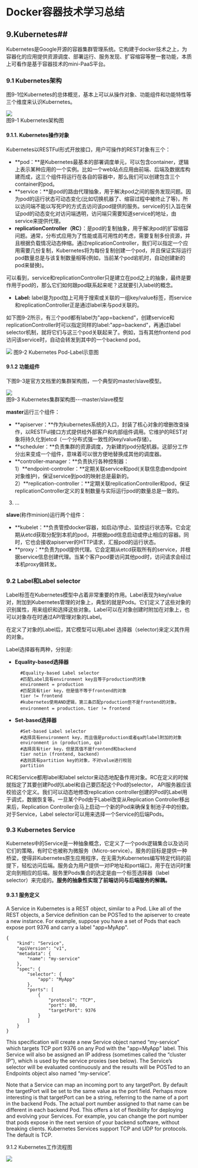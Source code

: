 # Docker容器技术学习总结 #

## 9.Kubernetes##
Kubernetes是Google开源的容器集群管理系统。它构建于docker技术之上，为容器化的应用提供资源调度、部署运行、服务发现、扩容缩容等整一套功能，本质上可看作是基于容器技术的mini-PaaS平台。

### 9.1 Kubernetes架构 ###
  



图9-1位Kubernetes的总体概览，基本上可以从操作对象、功能组件和功能特性等三个维度来认识Kubernetes。

![](pics\k8s-frame.jpg)  
图9-1 Kubernetes架构图

#### 9.1.1. Kubernetes操作对象 ####
Kubernetes以RESTFul形式开放接口，用户可操作的REST对象有三个：

- **pod：**是Kubernetes最基本的部署调度单元，可以包含container，逻辑上表示某种应用的一个实例。比如一个web站点应用由前端、后端及数据库构建而成，这三个组件将运行在各自的容器中，那么我们可以创建包含三个container的pod。
- **service：**是pod的路由代理抽象，用于解决pod之间的服务发现问题。因为pod的运行状态可动态变化(比如切换机器了、缩容过程中被终止了等)，所以访问端不能以写死IP的方式去访问该pod提供的服务。service的引入旨在保证pod的动态变化对访问端透明，访问端只需要知道service的地址，由service来提供代理。
- **replicationController（RC）**：是pod的复制抽象，用于解决pod的扩容缩容问题。通常，分布式应用为了性能或高可用性的考虑，需要复制多份资源，并且根据负载情况动态伸缩。通过replicationController，我们可以指定一个应用需要几份复制，Kubernetes将为每份复制创建一个pod，并且保证实际运行pod数量总是与该复制数量相等(例如，当前某个pod宕机时，自动创建新的pod来替换)。


可以看到，service和replicationController只是建立在pod之上的抽象，最终是要作用于pod的，那么它们如何跟pod联系起来呢？这就要引入label的概念。

- **Label:** label是为pod加上可用于搜索或关联的一组key/value标签，而service和replicationController正是通过label来与pod关联的。  

如下图9-2所示，有三个pod都有label为"app=backend"，创建service和replicationController时可以指定同样的label:"app=backend"，再通过label selector机制，就将它们与这三个pod关联起来了。例如，当有其他frontend pod访问该service时，自动会转发到其中的一个backend pod。

![](pics\k8s-pod.jpg)
图9-2 Kubernetes Pod-Label示意图
       

#### 9.1.2 功能组件   

下图9-3是官方文档里的集群架构图，一个典型的master/slave模型。

![](pics\k8s-slavemaster.jpg)    
图9-3 Kubernetes集群架构图---master/slave模型

**master**运行三个组件：

- **apiserver：**作为kubernetes系统的入口，封装了核心对象的增删改查操作，以RESTFul接口方式提供给外部客户和内部组件调用。它维护的REST对象将持久化到etcd（一个分布式强一致性的key/value存储）。
- **scheduler：**负责集群的资源调度，为新建的pod分配机器。这部分工作分出来变成一个组件，意味着可以很方便地替换成其他的调度器。
- **controller-manager：**负责执行各种控制器：  
1）**endpoint-controller：**定期关联service和pod(关联信息由endpoint对象维护)，保证service到pod的映射总是最新的。  
2）**replication-controller：**定期关联replicationController和pod，保证replicationController定义的复制数量与实际运行pod的数量总是一致的。  
3) ...


**slave**(称作minion)运行两个组件：

- **kubelet：**负责管控docker容器，如启动/停止、监控运行状态等。它会定期从etcd获取分配到本机的pod，并根据pod信息启动或停止相应的容器。同时，它也会接收apiserver的HTTP请求，汇报pod的运行状态。
- **proxy：**负责为pod提供代理。它会定期从etcd获取所有的service，并根据service信息创建代理。当某个客户pod要访问其他pod时，访问请求会经过本机proxy做转发。



### 9.2 Label和Label selector

Label标签在Kubernetes模型中占着非常重要的作用。Label表现为key/value对，附加到Kubernetes管理的对象上，典型的就是Pods。它们定义了这些对象的识别属性，用来组织和选择这些对象。Label可以在对象创建时附加在对象上，也可以对象存在时通过API管理对象的Label。

在定义了对象的Label后，其它模型可以用Label 选择器（selector)来定义其作用的对象。

Label选择器有两种，分别是:

- **Equality-based选择器**

		#Equality-based Label selector
		#匹配Label具有environment key且等于production的对象
		environment = production 
		#匹配具有tier key，但是值不等于frontend的对象
		tier != frontend 
		#kubernetes使用AND逻辑，第三条匹配production但不是frontend的对象。
		environment = production，tier != frontend 
- **Set-based选择器**

		#Set-based Label selector
		#选择具有environment key，而且值是production或者qa的label附加的对象
		environment in (production, qa)
		#选择具有tier key，但是其值不是frontend和backend
		tier notin (frontend, backend)
		#选则具有partition key的对象，不对value进行校验
		partition


RC和Service都用label和label selctor来动态地配备作用对象。RC在定义的时候就指定了其要创建Pod的Label和自己要匹配这个Pod的selector， API服务器应该校验这个定义。我们可以动态地修改replication controller创建的Pod的Label用于调式，数据恢复等。一旦某个Pod由于Label改变从Replication Controller移出来后，Replication Controller会马上启动一个新的Pod来确保复制池子中的份数。对于Service，Label selector可以用来选择一个Service的后端Pods。

### 9.3  Kubernetes Service ###
Kubernetes中的Service是一种抽象概念，它定义了一个pods逻辑集合以及访问它们的策略，有时它也被称为微服务（Micro-service）。服务的目标是提供一种桥梁，使得非Kubernetes原生应用程序，在无需为Kubernetes编写特定代码的前提下，轻松访问后端。服务会为用户提供一对IP地址和port端口，用于在访问时重定向到相应的后端。服务里Pods集合的选定是由一个标签选择器（label selector）来完成的。**服务的抽象性实现了前端访问与后端服务的解耦。**

#### 9.3.1 服务定义 ####

A Service in Kubernetes is a REST object, similar to a Pod. Like all of the REST objects, a Service definition can be POSTed to the apiserver to create a new instance. For example, suppose you have a set of Pods that each expose port 9376 and carry a label "app=MyApp".  

	{
    	"kind": "Service",
    	"apiVersion": "v1",
    	"metadata": {
        	"name": "my-service"
   		},
    	"spec": {
        	"selector": {
            	"app": "MyApp"
        	},
        	"ports": [
            	{
                	"protocol": "TCP",
                	"port": 80,
                	"targetPort": 9376
            	}
        	]
    	}
	}
This specification will create a new Service object named “my-service” which targets TCP port 9376 on any Pod with the "app=MyApp" label. This Service will also be assigned an IP address (sometimes called the “cluster IP”), which is used by the service proxies (see below). The Service’s selector will be evaluated continuously and the results will be POSTed to an Endpoints object also named “my-service”.

Note that a Service can map an incoming port to any targetPort. By default the targetPort will be set to the same value as the port field. Perhaps more interesting is that targetPort can be a string, referring to the name of a port in the backend Pods. The actual port number assigned to that name can be different in each backend Pod. This offers a lot of flexibility for deploying and evolving your Services. For example, you can change the port number that pods expose in the next version of your backend software, without breaking clients.
Kubernetes Services support TCP and UDP for protocols. The default is TCP.



9.1.2 Kubernetes工作流程图 

![](pics\k8s-workflow.jpg)